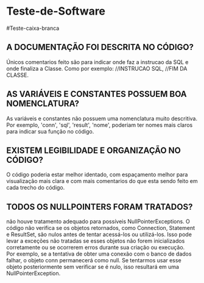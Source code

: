 # Teste-de-Software
#Teste-caixa-branca
<H2>A DOCUMENTAÇÃO FOI DESCRITA NO CÓDIGO?</H2>

<p>Únicos comentarios feito são para indicar onde faz a instrucao da SQL  e onde finaliza a Classe. Como por exemplo: //INSTRUCAO SQL, //FIM DA CLASSE. </p>

<H2>AS VARIÁVEIS E CONSTANTES POSSUEM BOA NOMENCLATURA?</H2>
<P>As variáveis e constantes não possuem uma nomenclatura muito descritiva. Por exemplo, 'conn', 'sql', 'result', 'nome', poderiam ter nomes mais claros para indicar sua função no código.</P>

<h2>EXISTEM LEGIBILIDADE E ORGANIZAÇÃO NO CÓDIGO?</h2>
<p>O código poderia estar melhor identado, com espaçamento melhor para visualização mais clara e com mais comentarios do que esta sendo feito em cada trecho do código.</p>

<h2>TODOS OS NULLPOINTERS FORAM TRATADOS?</h2>
<p>não houve tratamento adequado para possíveis NullPointerExceptions. O código não verifica se os objetos retornados, como Connection, Statement e ResultSet, são nulos antes de tentar acessá-los ou utilizá-los. Isso pode levar a exceções não tratadas se esses objetos não forem inicializados corretamente ou se ocorrerem erros durante sua criação ou execução.<br>
Por exemplo, se a tentativa de obter uma conexão com o banco de dados falhar, o objeto conn permanecerá como null. Se tentarmos usar esse objeto posteriormente sem verificar se é nulo, isso resultará em uma NullPointerException.</p>
